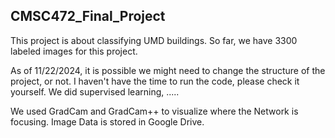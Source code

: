 ## CMSC472_Final_Project

This project is about classifying UMD buildings. So far, we have 3300 labeled images for this project.

As of 11/22/2024, it is possible we might need to change the structure of the project, or not.
I haven't have the time to run the code, please check it yourself. We did supervised learning, .....


We used GradCam and GradCam++ to visualize where the Network is focusing. Image Data is stored in Google Drive. 